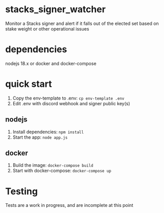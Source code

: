 # stacks_signer_watcher
Monitor a Stacks signer and alert if it falls out of the elected set based on stake weight or other operational issues

# dependencies
nodejs 18.x or docker and docker-compose

# quick start
1) Copy the env-template to .env: `cp env-template .env`
2) Edit .env with discord webhook and signer public key(s)

## nodejs
1) Install dependencies: `npm install`
2) Start the app: `node app.js`

## docker
1) Build the image: `docker-compose build`
2) Start with docker-compose: `docker-compose up`

# Testing
Tests are a work in progress, and are incomplete at this point

